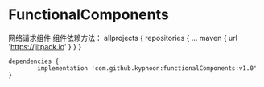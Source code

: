 # FunctionalComponents
网络请求组件
组件依赖方法：
allprojects {
		repositories {
			...
			maven { url 'https://jitpack.io' }
		}
	}


	dependencies {
	        implementation 'com.github.kyphoon:functionalComponents:v1.0'
	}
